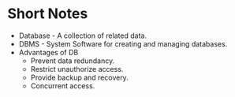 # Short Notes

* Database - A collection of related data.
* DBMS - System Software for creating and managing databases.
* Advantages of DB
    - Prevent data redundancy.
    - Restrict unauthorize access.
    - Provide backup and recovery.
    - Concurrent access.
